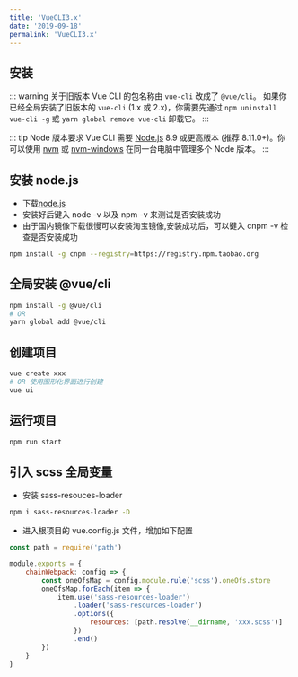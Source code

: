 ```yaml
---
title: 'VueCLI3.x'
date: '2019-09-18'
permalink: 'VueCLI3.x'
---
```


## 安装

::: warning 关于旧版本
Vue CLI 的包名称由 `vue-cli` 改成了 `@vue/cli`。
如果你已经全局安装了旧版本的 `vue-cli` (1.x 或 2.x)，你需要先通过 `npm uninstall vue-cli -g` 或 `yarn global remove vue-cli` 卸载它。
:::

::: tip Node 版本要求
Vue CLI 需要 [Node.js](https://nodejs.org/) 8.9 或更高版本 (推荐 8.11.0+)。你可以使用 [nvm](https://github.com/creationix/nvm) 或 [nvm-windows](https://github.com/coreybutler/nvm-windows) 在同一台电脑中管理多个 Node 版本。
:::

## 安装 node.js

-   下载[node.js](https://nodejs.org/en/)
-   安装好后键入 node -v 以及 npm -v 来测试是否安装成功
-   由于国内镜像下载很慢可以安装淘宝镜像,安装成功后，可以键入 cnpm -v 检查是否安装成功

```sh
npm install -g cnpm --registry=https://registry.npm.taobao.org
```

## 全局安装 @vue/cli

```sh
npm install -g @vue/cli
# OR
yarn global add @vue/cli
```

## 创建项目

```sh
vue create xxx
# OR 使用图形化界面进行创建
vue ui
```

## 运行项目

```sh
npm run start
```

## 引入 scss 全局变量

-   安装 sass-resouces-loader

```sh
npm i sass-resources-loader -D
```

-   进入根项目的 vue.config.js 文件，增加如下配置

```js
const path = require('path')

module.exports = {
    chainWebpack: config => {
        const oneOfsMap = config.module.rule('scss').oneOfs.store
        oneOfsMap.forEach(item => {
            item.use('sass-resources-loader')
                .loader('sass-resources-loader')
                .options({
                    resources: [path.resolve(__dirname, 'xxx.scss')]
                })
                .end()
        })
    }
}
```

